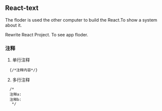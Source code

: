 ## React-text
The floder is used the other computer to build the React.To show a system about it.

Rewrite React Project.
To see app floder.

### 注释
1. 单行注释
```
  {/*注释内容*/}
```
2. 多行注释
```
  /*
  注释a:
  注释b:
   */
```
